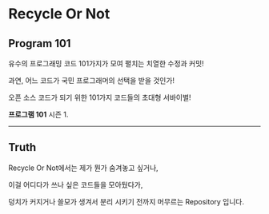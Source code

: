 # Recycle Or Not 

## Program 101

유수의 프로그래밍 코드 101가지가 모여 펼치는 치열한 수정과 커밋!

과연, 어느 코드가 국민 프로그래머의 선택을 받을 것인가!

오픈 소스 코드가 되기 위한 101가지 코드들의 초대형 서바이벌!

**프로그램 101** 시즌 1.

---------------

## Truth

Recycle Or Not에서는 제가 뭔가 숨겨놓고 싶거나,

이걸 어디다가 쓰나 싶은 코드들을 모아뒀다가,

덩치가 커지거나 쓸모가 생겨서 분리 시키기 전까지 머무르는 Repository 입니다.
